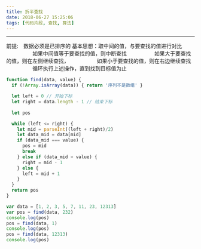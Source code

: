 ```yaml
---
title: 折半查找
date: 2018-06-27 15:25:06
tags: [代码片段, 查找, 算法]
---
```


------

前提:　数据必须是已排序的
基本思想：取中间的值，与要查找的值进行对比
　　　　　如果中间值等于要查找的值，则中断查找
　　　　　如果大于要查找的值，则在左侧继续查找，
　　　　　如果小于要查找的值，则在右边继续查找
　　　　　循环执行上述操作，直到找到目标值为止

```javascript
function find(data, value) {
  if (!Array.isArray(data)) { return '序列不是数组' }

  let left = 0 // 开始下标
  let right = data.length - 1 // 结束下标
  
  let pos

  while (left <= right) {
    let mid = parseInt((left + right)/2)
    let data_mid = data[mid]
    if (data_mid === value) {
      pos = mid
      break
    } else if (data_mid > value) {
      right = mid - 1
    } else {
      left = mid + 1
    }
  }
  return pos
}

var data = [1, 2, 3, 5, 7, 11, 23, 12313]
var pos = find(data, 232)
console.log(pos)
pos = find(data, 1)
console.log(pos)
pos = find(data, 12313)
console.log(pos)
```